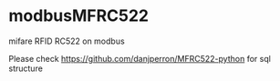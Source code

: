 # modbusMFRC522
mifare RFID RC522 on modbus

Please check https://github.com/danjperron/MFRC522-python for sql structure

